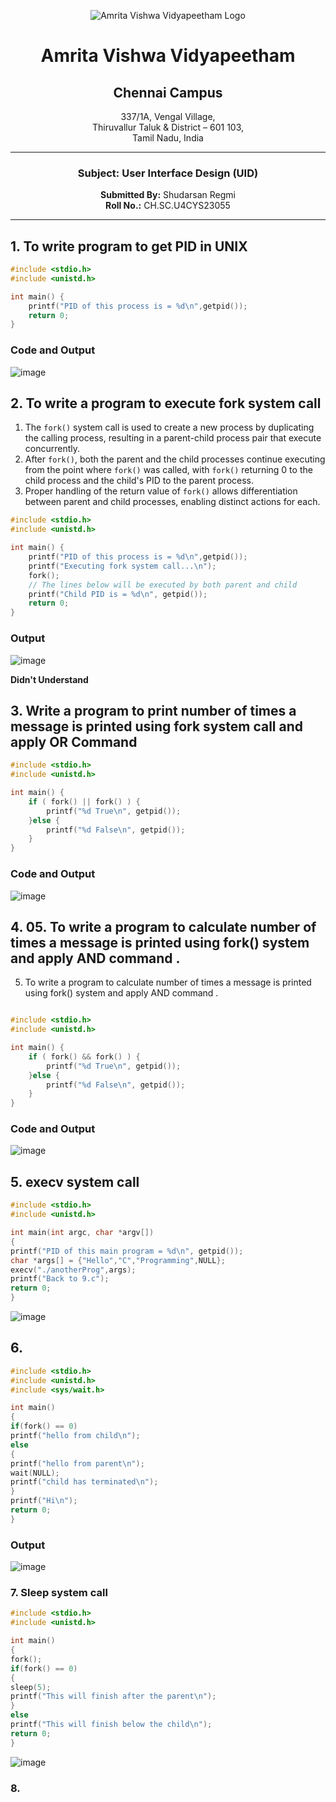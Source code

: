 <div align="center">

![Amrita Vishwa Vidyapeetham Logo](https://webfiles.amrita.edu/2024/04/WhQq1FiB-amrita-vishwa-vidyapeetham-university-logo-colored-version.svg)

# Amrita Vishwa Vidyapeetham
## Chennai Campus
337/1A, Vengal Village,  
Thiruvallur Taluk & District – 601 103,  
Tamil Nadu, India

---

### Subject: User Interface Design (UID)

**Submitted By:** Shudarsan Regmi  
**Roll No.:** CH.SC.U4CYS23055

</div>

---

## 1. To write program to get PID in UNIX
```C
#include <stdio.h>
#include <unistd.h>

int main() {
	printf("PID of this process is = %d\n",getpid());
	return 0;
}
```
### Code and Output
![image](https://github.com/user-attachments/assets/3167d556-d6a5-4e04-b455-d34321838b55)

## 2. To write a program to execute fork system call

1. The `fork()` system call is used to create a new process by duplicating the calling process, resulting in a parent-child process pair that execute concurrently.
2. After `fork()`, both the parent and the child processes continue executing from the point where `fork()` was called, with `fork()` returning 0 to the child process and the child's PID to the parent process.
3. Proper handling of the return value of `fork()` allows differentiation between parent and child processes, enabling distinct actions for each.

```C
#include <stdio.h>
#include <unistd.h>

int main() {
	printf("PID of this process is = %d\n",getpid());
	printf("Executing fork system call...\n");
	fork();
	// The lines below will be executed by both parent and child
	printf("Child PID is = %d\n", getpid());
	return 0;
}
```
### Output
![image](https://github.com/user-attachments/assets/27548249-d246-4a0c-98b4-f10e3fb55980)

**Didn't Understand**
## 3. Write a program to print number of times a message is printed using fork system call and apply OR Command
```C
#include <stdio.h>
#include <unistd.h>

int main() {
	if ( fork() || fork() ) {
		printf("%d True\n", getpid());
	}else {
		printf("%d False\n", getpid());
	}
}
```
### Code and Output
![image](https://github.com/user-attachments/assets/92bbe517-b4f5-4a46-b50b-0416c2fadc86)

## 4. 05. To write a program to calculate number of times a message is printed using fork() system and apply AND command .
05. To write a program to calculate number of times a message is printed using fork() system and apply AND command .

```C

#include <stdio.h>
#include <unistd.h>

int main() {
	if ( fork() && fork() ) {
		printf("%d True\n", getpid());
	}else {
		printf("%d False\n", getpid());
	}
}
```

### Code and Output
![image](https://github.com/user-attachments/assets/5c8ee6b9-51c7-47d0-b920-7f6a1a305fa6)

## 5. execv system call 
```C
#include <stdio.h>
#include <unistd.h>

int main(int argc, char *argv[])
{
printf("PID of this main program = %d\n", getpid());
char *args[] = {"Hello","C","Programming",NULL};
execv("./anotherProg",args);
printf("Back to 9.c");
return 0;
}
```

![image](https://github.com/user-attachments/assets/1a8e9bc9-fe34-4e50-8f96-2143899513d0)

## 6. 
```C
#include <stdio.h>
#include <unistd.h>
#include <sys/wait.h>

int main()
{
if(fork() == 0)
printf("hello from child\n");
else
{
printf("hello from parent\n");
wait(NULL);
printf("child has terminated\n");
}
printf("Hi\n");
return 0;
}
```
### Output
![image](https://github.com/user-attachments/assets/fb8cf79c-5c3e-46c5-a4aa-bc9d94ce83d9)

### 7. Sleep system call
```C
#include <stdio.h>
#include <unistd.h>

int main()
{
fork();
if(fork() == 0)
{
sleep(5);
printf("This will finish after the parent\n");
}
else
printf("This will finish below the child\n");
return 0;
}

```
![image](https://github.com/user-attachments/assets/0f3cad73-eb3e-49d0-aaf0-bab274d6f8c9)

### 8. 



